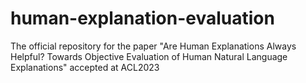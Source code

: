 # human-explanation-evaluation
The official repository for the paper "Are Human Explanations Always Helpful?  Towards Objective Evaluation of Human Natural Language Explanations" accepted at ACL2023
